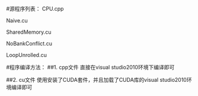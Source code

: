 #源程序列表：
CPU.cpp

Naive.cu

SharedMemory.cu

NoBankConflict.cu

LoopUnrolled.cu

#程序编译方法：
##1. cpp文件
直接在visual studio2010环境下编译即可

##2. cu文件
使用安装了CUDA套件，并且加载了CUDA库的visual studio2010环境编译即可